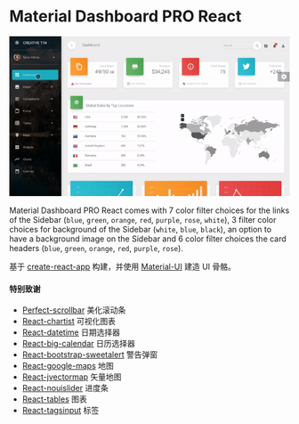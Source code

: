 # Material Dashboard PRO React

![Product Gif](./src/assets/github/material-dashboard-pro-react.gif)

Material Dashboard PRO React comes with 7 color filter choices for the links of the Sidebar (`blue`, `green`, `orange`, `red`, `purple`, `rose`, `white`), 3 filter color choices for background of the Sidebar (`white`, `blue`, `black`), an option to have a background image on the Sidebar and 6 color filter choices the card headers (`blue`, `green`, `orange`, `red`, `purple`, `rose`).

基于 [create-react-app](https://github.com/facebook/create-react-app) 构建，并使用 [Material-UI](https://github.com/mui-org/material-ui) 建造 UI 骨骼。

#### 特别致谢

- [Perfect-scrollbar](https://github.com/utatti/perfect-scrollbar) 美化滚动条
- [React-chartist](https://github.com/fraserxu/react-chartist) 可视化图表
- [React-datetime](https://github.com/YouCanBookMe/react-datetime) 日期选择器
- [React-big-calendar](https://github.com/intljusticemission/react-big-calendar) 日历选择器
- [React-bootstrap-sweetalert](https://github.com/djorg83/react-bootstrap-sweetalert) 警告弹窗
- [React-google-maps](https://github.com/tomchentw/react-google-maps) 地图
- [React-jvectormap](https://github.com/kadoshms/react-jvectormap) 矢量地图
- [React-nouislider](https://github.com/algolia/react-nouislider) 进度条
- [React-tables](https://react-table.js.org/#/story/simple-table) 图表
- [React-tagsinput](https://github.com/olahol/react-tagsinput) 标签
